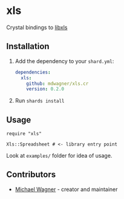 # xls

Crystal bindings to [libxls](https://github.com/libxls/libxls)

## Installation

1. Add the dependency to your `shard.yml`:

   ```yaml
   dependencies:
     xls:
       github: mdwagner/xls.cr
       version: 0.2.0
   ```

2. Run `shards install`

## Usage

```crystal
require "xls"

Xls::Spreadsheet # <- library entry point
```

Look at `examples/` folder for idea of usage.

## Contributors

- [Michael Wagner](https://github.com/mdwagner) - creator and maintainer
